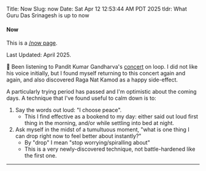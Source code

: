 Title: Now
Slug: now
Date: Sat Apr 12 12:53:44 AM PDT 2025
tldr: What Guru Das Srinagesh is up to now

#### Now

This is a [/now page](https://nownownow.com/about).

Last Updated: April 2025.

🎵 Been listening to Pandit Kumar Gandharva's [concert][c] on loop. I did not like
his voice initially, but I found myself returning to this concert again and again,
and also discovered Raga Nat Kamod as a happy side-effect.

A particularly trying period has passed and I'm optimistic about the coming days. A
technique that I've found useful to calm down is to:

1. Say the words out loud: "I choose peace".
    - This I find effective as a bookend to my day: either said out loud first thing
        in the morning, and/or while settling into bed at night.
2. Ask myself in the midst of a tumultuous moment, "what is one thing I can drop
   right now to feel better about instantly?"
    - By "drop" I mean "stop worrying/spiralling about"
    - This is a very newly-discovered technique, not battle-hardened like the first
        one.

[c]: https://www.youtube.com/watch?v=dznoATZrayw

---
